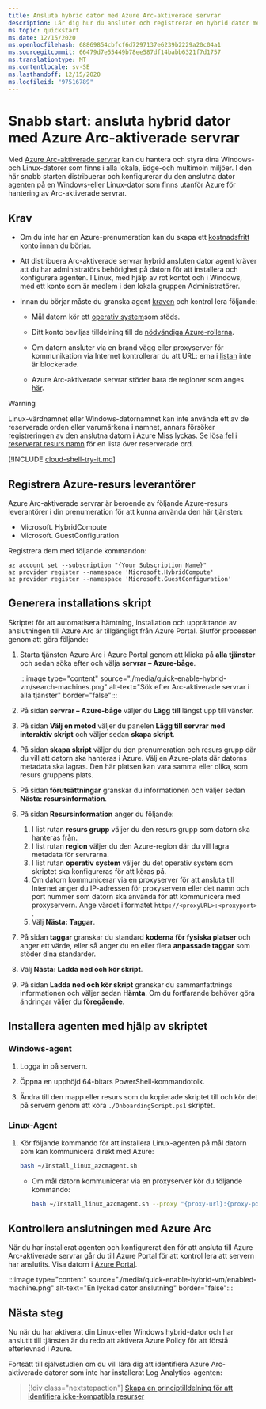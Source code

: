 ```yaml
---
title: Ansluta hybrid dator med Azure Arc-aktiverade servrar
description: Lär dig hur du ansluter och registrerar en hybrid dator med Azure Arc-aktiverade servrar.
ms.topic: quickstart
ms.date: 12/15/2020
ms.openlocfilehash: 68869854cbfcf6d7297137e6239b2229a20c04a1
ms.sourcegitcommit: 66479d7e55449b78ee587df14babb6321f7d1757
ms.translationtype: MT
ms.contentlocale: sv-SE
ms.lasthandoff: 12/15/2020
ms.locfileid: "97516789"
---
```

# <a name="quickstart-connect-hybrid-machine-with-azure-arc-enabled-servers"></a>Snabb start: ansluta hybrid dator med Azure Arc-aktiverade servrar

Med [Azure Arc-aktiverade servrar](../overview.md) kan du hantera och styra dina Windows-och Linux-datorer som finns i alla lokala, Edge-och multimoln miljöer. I den här snabb starten distribuerar och konfigurerar du den anslutna dator agenten på en Windows-eller Linux-dator som finns utanför Azure för hantering av Arc-aktiverade servrar.

## <a name="prerequisites"></a>Krav

* Om du inte har en Azure-prenumeration kan du skapa ett [kostnadsfritt konto](https://azure.microsoft.com/free/?WT.mc_id=A261C142F) innan du börjar.

* Att distribuera Arc-aktiverade servrar hybrid ansluten dator agent kräver att du har administratörs behörighet på datorn för att installera och konfigurera agenten. I Linux, med hjälp av rot kontot och i Windows, med ett konto som är medlem i den lokala gruppen Administratörer.

* Innan du börjar måste du granska agent [kraven](../agent-overview.md#prerequisites) och kontrol lera följande:

    * Mål datorn kör ett [operativ system](../agent-overview.md#supported-operating-systems)som stöds.

    * Ditt konto beviljas tilldelning till de [nödvändiga Azure-rollerna](../agent-overview.md#required-permissions).

    * Om datorn ansluter via en brand vägg eller proxyserver för kommunikation via Internet kontrollerar du att URL: erna i [listan](../agent-overview.md#networking-configuration) inte är blockerade.

    * Azure Arc-aktiverade servrar stöder bara de regioner som anges [här](../overview.md#supported-regions).

> [!WARNING]
> Linux-värdnamnet eller Windows-datornamnet kan inte använda ett av de reserverade orden eller varumärkena i namnet, annars försöker registreringen av den anslutna datorn i Azure Miss lyckas. Se [lösa fel i reserverat resurs namn](../../../azure-resource-manager/templates/error-reserved-resource-name.md) för en lista över reserverade ord.

[!INCLUDE [cloud-shell-try-it.md](../../../../includes/cloud-shell-try-it.md)]

## <a name="register-azure-resource-providers"></a>Registrera Azure-resurs leverantörer

Azure Arc-aktiverade servrar är beroende av följande Azure-resurs leverantörer i din prenumeration för att kunna använda den här tjänsten:

* Microsoft. HybridCompute
* Microsoft. GuestConfiguration

Registrera dem med följande kommandon:

```azurecli-interactive
az account set --subscription "{Your Subscription Name}"
az provider register --namespace 'Microsoft.HybridCompute'
az provider register --namespace 'Microsoft.GuestConfiguration'
```

## <a name="generate-installation-script"></a>Generera installations skript

Skriptet för att automatisera hämtning, installation och upprättande av anslutningen till Azure Arc är tillgängligt från Azure Portal. Slutför processen genom att göra följande:

1. Starta tjänsten Azure Arc i Azure Portal genom att klicka på **alla tjänster** och sedan söka efter och välja **servrar – Azure-båge**.

    :::image type="content" source="./media/quick-enable-hybrid-vm/search-machines.png" alt-text="Sök efter Arc-aktiverade servrar i alla tjänster" border="false":::

1. På sidan **servrar – Azure-båge** väljer du **Lägg till** längst upp till vänster.

1. På sidan **Välj en metod** väljer du panelen **Lägg till servrar med interaktiv skript** och väljer sedan **skapa skript**.

1. På sidan **skapa skript** väljer du den prenumeration och resurs grupp där du vill att datorn ska hanteras i Azure. Välj en Azure-plats där datorns metadata ska lagras. Den här platsen kan vara samma eller olika, som resurs gruppens plats.

1. På sidan **förutsättningar** granskar du informationen och väljer sedan **Nästa: resursinformation**.

1. På sidan **Resursinformation** anger du följande:

    1. I list rutan **resurs grupp** väljer du den resurs grupp som datorn ska hanteras från.
    1. I list rutan **region** väljer du den Azure-region där du vill lagra metadata för servrarna.
    1. I list rutan **operativ system** väljer du det operativ system som skriptet ska konfigureras för att köras på.
    1. Om datorn kommunicerar via en proxyserver för att ansluta till Internet anger du IP-adressen för proxyservern eller det namn och port nummer som datorn ska använda för att kommunicera med proxyservern. Ange värdet i formatet `http://<proxyURL>:<proxyport>` .
    1. Välj **Nästa: Taggar**.

1. På sidan **taggar** granskar du standard **koderna för fysiska platser** och anger ett värde, eller så anger du en eller flera **anpassade taggar** som stöder dina standarder.

1. Välj **Nästa: Ladda ned och kör skript**.

1. På sidan **Ladda ned och kör skript** granskar du sammanfattnings informationen och väljer sedan **Hämta**. Om du fortfarande behöver göra ändringar väljer du **föregående**.

## <a name="install-the-agent-using-the-script"></a>Installera agenten med hjälp av skriptet

### <a name="windows-agent"></a>Windows-agent

1. Logga in på servern.

1. Öppna en upphöjd 64-bitars PowerShell-kommandotolk.

1. Ändra till den mapp eller resurs som du kopierade skriptet till och kör det på servern genom att köra `./OnboardingScript.ps1` skriptet.

### <a name="linux-agent"></a>Linux-Agent

1. Kör följande kommando för att installera Linux-agenten på mål datorn som kan kommunicera direkt med Azure:

    ```bash
    bash ~/Install_linux_azcmagent.sh
    ```

    * Om mål datorn kommunicerar via en proxyserver kör du följande kommando:

        ```bash
        bash ~/Install_linux_azcmagent.sh --proxy "{proxy-url}:{proxy-port}"
        ```

## <a name="verify-the-connection-with-azure-arc"></a>Kontrollera anslutningen med Azure Arc

När du har installerat agenten och konfigurerat den för att ansluta till Azure Arc-aktiverade servrar går du till Azure Portal för att kontrol lera att servern har anslutits. Visa datorn i [Azure Portal](https://aka.ms/hybridmachineportal).

:::image type="content" source="./media/quick-enable-hybrid-vm/enabled-machine.png" alt-text="En lyckad dator anslutning" border="false":::

## <a name="next-steps"></a>Nästa steg

Nu när du har aktiverat din Linux-eller Windows hybrid-dator och har anslutit till tjänsten är du redo att aktivera Azure Policy för att förstå efterlevnad i Azure.

Fortsätt till självstudien om du vill lära dig att identifiera Azure Arc-aktiverade datorer som inte har installerat Log Analytics-agenten:

> [!div class="nextstepaction"]
> [Skapa en principtilldelning för att identifiera icke-kompatibla resurser](tutorial-assign-policy-portal.md)
